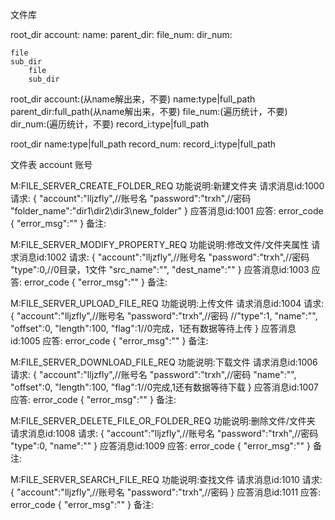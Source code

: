 文件库

root_dir
    account:
    name:
    parent_dir:
    file_num:
    dir_num:

    file
    sub_dir
        file
        sub_dir


root_dir
    account:(从name解出来，不要)
    name:type|full_path
    parent_dir:full_path(从name解出来，不要)
    file_num:(遍历统计，不要)
    dir_num:(遍历统计，不要)
    record_i:type|full_path

root_dir
    name:type|full_path
    record_num:
    record_i:type|full_path


文件表
account     账号


M:FILE_SERVER_CREATE_FOLDER_REQ
功能说明:新建文件夹
请求消息id:1000
请求:
    {
        "account":"lljzfly",//账号名
        "password":"trxh",//密码
        "folder_name":"dir1\dir2\dir3\new_folder"
    }
应答消息id:1001
应答:
    error_code
    {
        "error_msg":""
    }
备注:


M:FILE_SERVER_MODIFY_PROPERTY_REQ
功能说明:修改文件/文件夹属性
请求消息id:1002
请求:
    {
        "account":"lljzfly",//账号名
        "password":"trxh",//密码
        "type":0,//0目录，1文件
        "src_name":"",
        "dest_name":""
    }
应答消息id:1003
应答:
    error_code
    {
        "error_msg":""
    }
备注:


M:FILE_SERVER_UPLOAD_FILE_REQ
功能说明:上传文件
请求消息id:1004
请求:
    {
        "account":"lljzfly",//账号名
        "password":"trxh",//密码
        //"type":1,
        "name":"",
        "offset":0,
        "length":100,
        "flag":1//0完成，1还有数据等待上传
    }
应答消息id:1005
应答:
    error_code
    {
        "error_msg":""
    }
备注:


M:FILE_SERVER_DOWNLOAD_FILE_REQ
功能说明:下载文件
请求消息id:1006
请求:
    {
        "account":"lljzfly",//账号名
        "password":"trxh",//密码
        "name":"",
        "offset":0,
        "length":100,
        "flag":1//0完成,1还有数据等待下载
    }
应答消息id:1007
应答:
    error_code
    {
        "error_msg":""
    }
备注:



M:FILE_SERVER_DELETE_FILE_OR_FOLDER_REQ
功能说明:删除文件/文件夹
请求消息id:1008
请求:
    {
        "account":"lljzfly",//账号名
        "password":"trxh",//密码
        "type":0,
        "name":""
    }
应答消息id:1009
应答:
    error_code
    {
        "error_msg":""
    }
备注:



M:FILE_SERVER_SEARCH_FILE_REQ
功能说明:查找文件
请求消息id:1010
请求:
    {
        "account":"lljzfly",//账号名
        "password":"trxh",//密码
    }
应答消息id:1011
应答:
    error_code
    {
        "error_msg":""
    }
备注:
